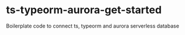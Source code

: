 # ts-typeorm-aurora-get-started
Boilerplate code to connect ts, typeorm and aurora serverless database
